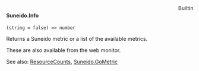 <div style="float:right"><span class="builtin">Builtin</span></div>

#### Suneido.Info

``` suneido
(string = false) => number
```

Returns a Suneido metric or a list of the available metrics.

These are also available from the web monitor.

See also: [ResourceCounts](<../ResourceCounts.md>), [Suneido.GoMetric](<Suneido.GoMetric.md>)
